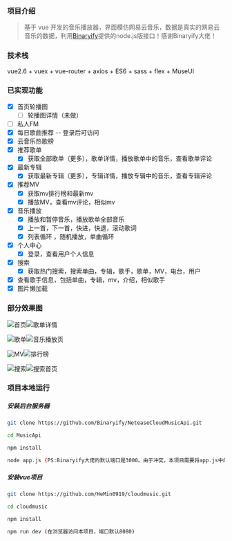 ### 项目介绍

> 基于 vue 开发的音乐播放器，界面模仿网易云音乐，数据是真实的网易云音乐的数据，利用[Binaryify](https://github.com/Binaryify/NeteaseCloudMusicApi)提供的node.js版接口！感谢Binaryify大佬！

### 技术栈

vue2.6 + vuex + vue-router + axios + ES6 + sass + flex + MuseUI

### 已实现功能

- [x] 首页轮播图
  - [ ] 轮播图详情（未做）
- [ ] 私人FM
- [x] 每日歌曲推荐 -- 登录后可访问
- [x] 云音乐热歌榜
- [x] 推荐歌单
  - [x] 获取全部歌单（更多），歌单详情，播放歌单中的音乐，查看歌单评论

- [x] 最新专辑
  - [x] 获取最新专辑（更多），专辑详情，播放专辑中的音乐，查看专辑评论
- [x] 推荐MV
  - [x] 获取mv排行榜和最新mv 
  - [x] 播放MV，查看mv评论，相似mv 
- [x] 音乐播放
  - [x] 播放和暂停音乐，播放歌单全部音乐
  - [x] 上一首，下一首，快进，快退，滚动歌词
  - [x] 列表循环 ，随机播放，单曲循环
- [x] 个人中心
  - [x] 登录，查看用户个人信息
- [x] 搜索
  - [x] 获取热门搜索，搜索单曲，专辑，歌手，歌单，MV，电台，用户 

- [x]  查看歌手信息，包括单曲，专辑，mv，介绍，相似歌手
- [x] 图片懒加载

### 部分效果图

![首页](https://raw.githubusercontent.com/HeMin0919/cloudmusic/master/pic/sy.bmp)![歌单详情](https://raw.githubusercontent.com/HeMin0919/cloudmusic/master/pic/gdxqy.bmp)

![歌单](https://raw.githubusercontent.com/HeMin0919/cloudmusic/master/pic/gedan.bmp)![音乐播放页](https://raw.githubusercontent.com/HeMin0919/cloudmusic/master/pic/gq.bmp)

![MV](https://raw.githubusercontent.com/HeMin0919/cloudmusic/master/pic/mv.bmp)![排行榜](https://raw.githubusercontent.com/HeMin0919/cloudmusic/master/pic/phb.bmp)

![搜索](https://raw.githubusercontent.com/HeMin0919/cloudmusic/master/pic/ss.bmp)![搜索首页](https://raw.githubusercontent.com/HeMin0919/cloudmusic/master/pic/ss2.bmp)



### 项目本地运行

##### 安装后台服务器

```bash
git clone https://github.com/Binaryify/NeteaseCloudMusicApi.git  

cd MusicApi

npm install

node app.js (PS:Binaryify大佬的默认端口是3000。由于冲突，本项目需要将app.js中的端口改为5000)
```

##### 安装vue项目

```bash
git clone https://github.com/HeMin0919/cloudmusic.git  

cd cloudmusic

npm install

npm run dev (在浏览器访问本项目，端口默认8080)
```
